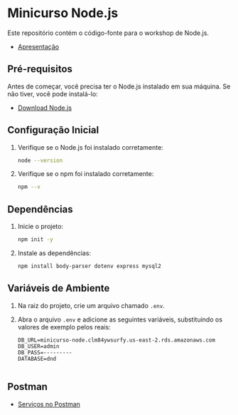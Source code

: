 # Minicurso Node.js

Este repositório contém o código-fonte para o workshop de Node.js.

- [Apresentação](https://docs.google.com/presentation/d/1IbRHfawRgoGAkAzz66M0cPR0y_c_zZfe8HsspW13KBM/edit?usp=sharing)

## Pré-requisitos

Antes de começar, você precisa ter o Node.js instalado em sua máquina. Se não tiver, você pode instalá-lo:

- [Download Node.js](https://nodejs.org/)

## Configuração Inicial

1. Verifique se o Node.js foi instalado corretamente:
   ```bash
   node --version
2. Verifique se o npm foi instalado corretamente:
   ```bash
   npm --v

## Dependências
1. Inicie o projeto:
   ```bash
   npm init -y
   
2. Instale as dependências:
   ```bash
   npm install body-parser dotenv express mysql2

## Variáveis de Ambiente

1. Na raiz do projeto, crie um arquivo chamado `.env`.

2. Abra o arquivo `.env` e adicione as seguintes variáveis, substituindo os valores de exemplo pelos reais:

   ```plaintext
   DB_URL=minicurso-node.clm84ywsurfy.us-east-2.rds.amazonaws.com
   DB_USER=admin
   DB_PASS=---------
   DATABASE=dnd
   

## Postman
- [Serviços no Postman](https://drive.google.com/file/d/1d1XioQIYoDhHATBIl9e2KbLISZf8qaJi/view?usp=sharing)

   
